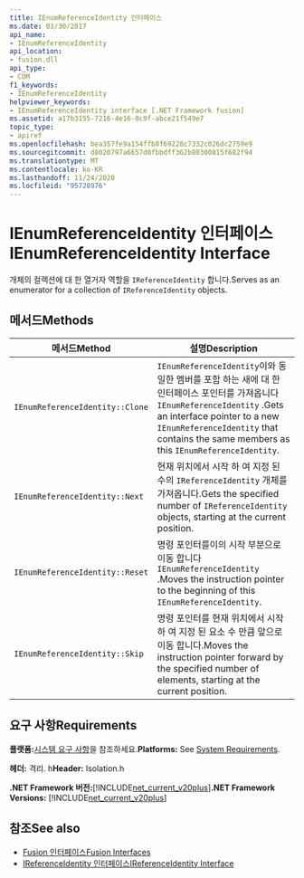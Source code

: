 ```yaml
---
title: IEnumReferenceIdentity 인터페이스
ms.date: 03/30/2017
api_name:
- IEnumReferenceIdentity
api_location:
- fusion.dll
api_type:
- COM
f1_keywords:
- IEnumReferenceIdentity
helpviewer_keywords:
- IEnumReferenceIdentity interface [.NET Framework fusion]
ms.assetid: a17b3155-7216-4e16-8c9f-abce21f549e7
topic_type:
- apiref
ms.openlocfilehash: bea357fe9a154ffb8f69228c7332c026dc2759e9
ms.sourcegitcommit: d8020797a6657d0fbbdff362b80300815f682f94
ms.translationtype: MT
ms.contentlocale: ko-KR
ms.lasthandoff: 11/24/2020
ms.locfileid: "95728976"
---
```

# <a name="ienumreferenceidentity-interface"></a><span data-ttu-id="d2ad6-102">IEnumReferenceIdentity 인터페이스</span><span class="sxs-lookup"><span data-stu-id="d2ad6-102">IEnumReferenceIdentity Interface</span></span>

<span data-ttu-id="d2ad6-103">개체의 컬렉션에 대 한 열거자 역할을 `IReferenceIdentity` 합니다.</span><span class="sxs-lookup"><span data-stu-id="d2ad6-103">Serves as an enumerator for a collection of `IReferenceIdentity` objects.</span></span>  
  
## <a name="methods"></a><span data-ttu-id="d2ad6-104">메서드</span><span class="sxs-lookup"><span data-stu-id="d2ad6-104">Methods</span></span>  
  
|<span data-ttu-id="d2ad6-105">메서드</span><span class="sxs-lookup"><span data-stu-id="d2ad6-105">Method</span></span>|<span data-ttu-id="d2ad6-106">설명</span><span class="sxs-lookup"><span data-stu-id="d2ad6-106">Description</span></span>|  
|------------|-----------------|  
|`IEnumReferenceIdentity::Clone`|<span data-ttu-id="d2ad6-107">`IEnumReferenceIdentity`이와 동일한 멤버를 포함 하는 새에 대 한 인터페이스 포인터를 가져옵니다 `IEnumReferenceIdentity` .</span><span class="sxs-lookup"><span data-stu-id="d2ad6-107">Gets an interface pointer to a new `IEnumReferenceIdentity` that contains the same members as this `IEnumReferenceIdentity`.</span></span>|  
|`IEnumReferenceIdentity::Next`|<span data-ttu-id="d2ad6-108">현재 위치에서 시작 하 여 지정 된 수의 `IReferenceIdentity` 개체를 가져옵니다.</span><span class="sxs-lookup"><span data-stu-id="d2ad6-108">Gets the specified number of `IReferenceIdentity` objects, starting at the current position.</span></span>|  
|`IEnumReferenceIdentity::Reset`|<span data-ttu-id="d2ad6-109">명령 포인터를이의 시작 부분으로 이동 합니다 `IEnumReferenceIdentity` .</span><span class="sxs-lookup"><span data-stu-id="d2ad6-109">Moves the instruction pointer to the beginning of this `IEnumReferenceIdentity`.</span></span>|  
|`IEnumReferenceIdentity::Skip`|<span data-ttu-id="d2ad6-110">명령 포인터를 현재 위치에서 시작 하 여 지정 된 요소 수 만큼 앞으로 이동 합니다.</span><span class="sxs-lookup"><span data-stu-id="d2ad6-110">Moves the instruction pointer forward by the specified number of elements, starting at the current position.</span></span>|  
  
## <a name="requirements"></a><span data-ttu-id="d2ad6-111">요구 사항</span><span class="sxs-lookup"><span data-stu-id="d2ad6-111">Requirements</span></span>  

 <span data-ttu-id="d2ad6-112">**플랫폼:**[시스템 요구 사항](../../get-started/system-requirements.md)을 참조하세요.</span><span class="sxs-lookup"><span data-stu-id="d2ad6-112">**Platforms:** See [System Requirements](../../get-started/system-requirements.md).</span></span>  
  
 <span data-ttu-id="d2ad6-113">**헤더:** 격리. h</span><span class="sxs-lookup"><span data-stu-id="d2ad6-113">**Header:** Isolation.h</span></span>  
  
 <span data-ttu-id="d2ad6-114">**.NET Framework 버전:**[!INCLUDE[net_current_v20plus](../../../../includes/net-current-v20plus-md.md)]</span><span class="sxs-lookup"><span data-stu-id="d2ad6-114">**.NET Framework Versions:** [!INCLUDE[net_current_v20plus](../../../../includes/net-current-v20plus-md.md)]</span></span>  
  
## <a name="see-also"></a><span data-ttu-id="d2ad6-115">참조</span><span class="sxs-lookup"><span data-stu-id="d2ad6-115">See also</span></span>

- [<span data-ttu-id="d2ad6-116">Fusion 인터페이스</span><span class="sxs-lookup"><span data-stu-id="d2ad6-116">Fusion Interfaces</span></span>](fusion-interfaces.md)
- [<span data-ttu-id="d2ad6-117">IReferenceIdentity 인터페이스</span><span class="sxs-lookup"><span data-stu-id="d2ad6-117">IReferenceIdentity Interface</span></span>](ireferenceidentity-interface.md)
